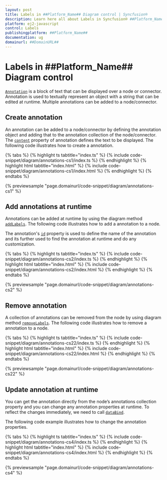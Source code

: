 ```yaml
---
layout: post
title: Labels in ##Platform_Name## Diagram control | Syncfusion®
description: Learn here all about Labels in Syncfusion® ##Platform_Name## Diagram control of Syncfusion Essential® JS 2 and more.
platform: ej2-javascript
control: Labels 
publishingplatform: ##Platform_Name##
documentation: ug
domainurl: ##DomainURL##
---
```


# Labels in ##Platform_Name## Diagram control

[`Annotation`](../api/diagram/annotationModel/) is a block of text that can be displayed over a node or connector. Annotation is used to textually represent an object with a string that can be edited at runtime. Multiple annotations can be added to a node/connector.

<!-- markdownlint-disable MD033 -->

## Create annotation

An annotation can be added to a node/connector by defining the annotation object and adding that to the annotation collection of the node/connector. The [`content`](../api/diagram/annotationModel/#content-string) property of annotation defines the text to be displayed. The following code illustrates how to create a annotation.

{% tabs %}
{% highlight ts tabtitle="index.ts" %}
{% include code-snippet/diagram/annotations-cs1/index.ts %}
{% endhighlight %}
{% highlight html tabtitle="index.html" %}
{% include code-snippet/diagram/annotations-cs1/index.html %}
{% endhighlight %}
{% endtabs %}
        
{% previewsample "page.domainurl/code-snippet/diagram/annotations-cs1" %}

## Add annotations at runtime

Annotations can be added at runtime by using the diagram method [`addLabels`](../api/diagram/#addLabels). The following code illustrates how to add a annotation to a node.

The annotation's [`id`](../api/diagram/annotationModel/#id-string) property is used to define the name of the annotation and its further used to find the annotation at runtime and do any customization.

{% tabs %}
{% highlight ts tabtitle="index.ts" %}
{% include code-snippet/diagram/annotations-cs2/index.ts %}
{% endhighlight %}
{% highlight html tabtitle="index.html" %}
{% include code-snippet/diagram/annotations-cs2/index.html %}
{% endhighlight %}
{% endtabs %}
        
{% previewsample "page.domainurl/code-snippet/diagram/annotations-cs2" %}

## Remove annotation

A collection of annotations can be removed from the node by using diagram method [`removeLabels`](../api/diagram/#removeLabels). The following code illustrates how to remove a annotation to a node.

{% tabs %}
{% highlight ts tabtitle="index.ts" %}
{% include code-snippet/diagram/annotations-cs22/index.ts %}
{% endhighlight %}
{% highlight html tabtitle="index.html" %}
{% include code-snippet/diagram/annotations-cs22/index.html %}
{% endhighlight %}
{% endtabs %}
        
{% previewsample "page.domainurl/code-snippet/diagram/annotations-cs22" %}

## Update annotation at runtime

You can get the annotation directly from the node’s annotations collection property and you can change any annotation properties at runtime. To reflect the changes immediately, we need to call [`dataBind`](../api/diagram/#dataBind).

The following code example illustrates how to change the annotation properties.

{% tabs %}
{% highlight ts tabtitle="index.ts" %}
{% include code-snippet/diagram/annotations-cs4/index.ts %}
{% endhighlight %}
{% highlight html tabtitle="index.html" %}
{% include code-snippet/diagram/annotations-cs4/index.html %}
{% endhighlight %}
{% endtabs %}
        
{% previewsample "page.domainurl/code-snippet/diagram/annotations-cs4" %}
